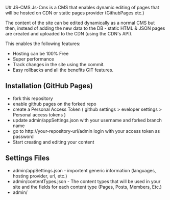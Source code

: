 U# JS-CMS
Js-Cms is a CMS that enables dynamic editing of pages that will be hosted on CDN or static pages provider (GithubPages etc.)

The content of the site can be edited dynamically as a normal CMS but then, instead of adding the new data to the DB - static HTML & JSON pages are created and uploaded to the CDN (using the CDN's API).

This enables the following features: 
* Hosting can be 100% Free  
* Super performance
* Track changes in the site using the commit.
* Easy rollbacks and all the benefits GIT features.


## Installation (GitHub Pages)
* fork this repository
* enable github pages on the forked repo
* create a Personal Access Token ( github settings > eveloper settings > Personal access tokens )
* update admin/appSettings.json with your username and forked branch name
* go to http://your-repository-url/admin login with your access token as password
* Start creating and editing your content

## Settings Files 
* admin/appSettings.json - importent generic information (languages, hosting provider, url, etc.)
* admin/contentTypes.json - The content types that will be used in your site and the fields for each content type (Pages, Posts, Members, Etc.) 
* admin/
